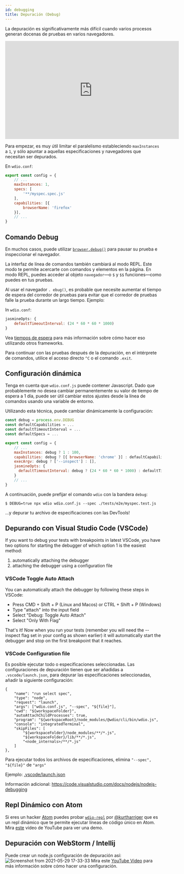 ```yaml
---
id: debugging
title: Depuración (Debug)
---
```


La depuración es significativamente más difícil cuando varios procesos generan docenas de pruebas en varios navegadores.

<iframe width="560" height="315" src="https://www.youtube.com/embed/_bw_VWn5IzU" frameborder="0" allowFullScreen></iframe>

Para empezar, es muy útil limitar el paralelismo estableciendo `maxInstances` a `1`, y sólo apuntar a aquellas especificaciones y navegadores que necesitan ser depurados.

En `wdio.conf`:

```js
export const config = {
    // ...
    maxInstances: 1,
    specs: [
        '**/myspec.spec.js'
    ],
    capabilities: [{
        browserName: 'firefox'
    }],
    // ...
}
```

## Comando Debug

En muchos casos, puede utilizar [`browser.debug()`](/docs/api/browser/debug) para pausar su prueba e inspeccionar el navegador.

La interfaz de línea de comandos también cambiará al modo REPL. Este modo te permite acercarte con comandos y elementos en la página. En modo REPL, puedes acceder al objeto `navegador`&mdash;o `$` y `$$` funciones&mdash;como puedes en tus pruebas.

Al usar el navegador `. ebug()`, es probable que necesite aumentar el tiempo de espera del corredor de pruebas para evitar que el corredor de pruebas falle la prueba durante un largo tiempo.  Ejemplo:

In `wdio.conf`:

```js
jasmineOpts: {
    defaultTimeoutInterval: (24 * 60 * 60 * 1000)
}
```

Vea [tiempos de espera](timeouts) para más información sobre cómo hacer eso utilizando otros frameworks.

Para continuar con las pruebas después de la depuración, en el intérprete de comandos, utilice el acceso directo `^C` o el comando `.exit`.
## Configuración dinámica

Tenga en cuenta que `wdio.conf.js` puede contener Javascript. Dado que probablemente no desea cambiar permanentemente su valor de tiempo de espera a 1 día, puede ser útil cambiar estos ajustes desde la línea de comandos usando una variable de entorno.

Utilizando esta técnica, puede cambiar dinámicamente la configuración:

```js
const debug = process.env.DEBUG
const defaultCapabilities = ...
const defaultTimeoutInterval = ...
const defaultSpecs = ...

export const config = {
    // ...
    maxInstances: debug ? 1 : 100,
    capabilities: debug ? [{ browserName: 'chrome' }] : defaultCapabilities,
    execArgv: debug ? ['--inspect'] : [],
    jasmineOpts: {
      defaultTimeoutInterval: debug ? (24 * 60 * 60 * 1000) : defaultTimeoutInterval
    }
    // ...
}
```

A continuación, puede prefijar el comando `wdio` con la bandera `debug`:

```
$ DEBUG=true npx wdio wdio.conf.js --spec ./tests/e2e/myspec.test.js
```

...y depurar tu archivo de especificaciones con las DevTools!

## Depurando con Visual Studio Code (VSCode)

If you want to debug your tests with breakpoints in latest VSCode, you have two options for starting the debugger of which option 1 is the easiest method:
 1. automatically attaching the debugger
 2. attaching the debugger using a configuration file

### VSCode Toggle Auto Attach

You can automatically attach the debugger by following these steps in VSCode:
 - Press CMD + Shift + P (Linux and Macos) or CTRL + Shift + P (Windows)
 - Type "attach" into the input field
 - Select "Debug: Toggle Auto Attach"
 - Select "Only With Flag"

 That's it! Now when you run your tests (remember you will need the --inspect flag set in your config as shown earlier) it will automatically start the debugger and stop on the first breakpoint that it reaches.

### VSCode Configuration file

Es posible ejecutar todo o especificaciones seleccionadas. Las configuraciones de depuración tienen que ser añadidas a `.vscode/launch.json`, para depurar las especificaciones seleccionadas, añadir la siguiente configuración:
```
{
    "name": "run select spec",
    "type": "node",
    "request": "launch",
    "args": ["wdio.conf.js", "--spec", "${file}"],
    "cwd": "${workspaceFolder}",
    "autoAttachChildProcesses": true,
    "program": "${workspaceRoot}/node_modules/@wdio/cli/bin/wdio.js",
    "console": "integratedTerminal",
    "skipFiles": [
        "${workspaceFolder}/node_modules/**/*.js",
        "${workspaceFolder}/lib/**/*.js",
        "<node_internals>/**/*.js"
    ]
},
```

Para ejecutar todos los archivos de especificaciones, elimina `"--spec", "${file}"` de `"args"`

Ejemplo: [.vscode/launch.json](https://github.com/mgrybyk/webdriverio-devtools/blob/master/.vscode/launch.json)

Información adicional: https://code.visualstudio.com/docs/nodejs/nodejs-debugging

## Repl Dinámico con Atom

Si eres un hacker [Atom](https://atom.io/) puedes probar [`wdio-repl`](https://github.com/kurtharriger/wdio-repl) por [@kurtharriger](https://github.com/kurtharriger) que es un repl dinámico que te permite ejecutar líneas de código único en Atom. Mira [este](https://www.youtube.com/watch?v=kdM05ChhLQE) vídeo de YouTube para ver una demo.

## Depuración con WebStorm / Intellij
Puede crear un node.js configuración de depuración así: ![Screenshot from 2021-05-29 17-33-33](https://user-images.githubusercontent.com/18728354/120088460-81844c00-c0a5-11eb-916b-50f21c8472a8.png) Mira este [YouTube Video](https://www.youtube.com/watch?v=Qcqnmle6Wu8) para más información sobre cómo hacer una configuración.

